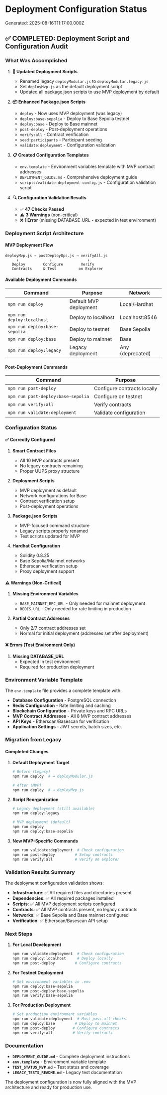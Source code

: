 # Deployment Configuration Status

Generated: 2025-08-16T11:17:00.000Z

## ✅ COMPLETED: Deployment Script and Configuration Audit

### What Was Accomplished

1. **🔄 Updated Deployment Scripts**
   - Renamed legacy `deployModular.js` to `deployModular.legacy.js`
   - Set `deployMvp.js` as the default deployment script
   - Updated all package.json scripts to use MVP deployment by default

2. **📦 Enhanced Package.json Scripts**
   - `deploy` - Now uses MVP deployment (was legacy)
   - `deploy:base-sepolia` - Deploy to Base Sepolia testnet
   - `deploy:base` - Deploy to Base mainnet
   - `post-deploy` - Post-deployment operations
   - `verify:all` - Contract verification
   - `seed:participants` - Participant seeding
   - `validate:deployment` - Configuration validation

3. **📋 Created Configuration Templates**
   - `env.template` - Environment variables template with MVP contract addresses
   - `DEPLOYMENT_GUIDE.md` - Comprehensive deployment guide
   - `scripts/validate-deployment-config.js` - Configuration validation script

4. **🔍 Configuration Validation Results**
   - ✅ **47 Checks Passed**
   - ⚠️ **3 Warnings** (non-critical)
   - ❌ **1 Error** (missing DATABASE_URL - expected in test environment)

### Deployment Script Architecture

#### MVP Deployment Flow
```
deployMvp.js → postDeployOps.js → verifyAll.js
     ↓              ↓                ↓
   Deploy        Configure        Verify
   Contracts     & Test          on Explorer
```

#### Available Deployment Commands

| Command | Purpose | Network |
|---------|---------|---------|
| `npm run deploy` | Default MVP deployment | Local/Hardhat |
| `npm run deploy:localhost` | Deploy to localhost | Localhost:8546 |
| `npm run deploy:base-sepolia` | Deploy to testnet | Base Sepolia |
| `npm run deploy:base` | Deploy to mainnet | Base |
| `npm run deploy:legacy` | Legacy deployment | Any (deprecated) |

#### Post-Deployment Commands

| Command | Purpose |
|---------|---------|
| `npm run post-deploy` | Configure contracts locally |
| `npm run post-deploy:base-sepolia` | Configure on testnet |
| `npm run verify:all` | Verify contracts |
| `npm run validate:deployment` | Validate configuration |

### Configuration Status

#### ✅ Correctly Configured

1. **Smart Contract Files**
   - All 10 MVP contracts present
   - No legacy contracts remaining
   - Proper UUPS proxy structure

2. **Deployment Scripts**
   - MVP deployment as default
   - Network configurations for Base
   - Contract verification setup
   - Post-deployment operations

3. **Package.json Scripts**
   - MVP-focused command structure
   - Legacy scripts properly renamed
   - Test scripts updated for MVP

4. **Hardhat Configuration**
   - Solidity 0.8.25
   - Base Sepolia/Mainnet networks
   - Etherscan verification setup
   - Proxy deployment support

#### ⚠️ Warnings (Non-Critical)

1. **Missing Environment Variables**
   - `BASE_MAINNET_RPC_URL` - Only needed for mainnet deployment
   - `REDIS_URL` - Only needed for rate limiting in production

2. **Partial Contract Addresses**
   - Only 2/7 contract addresses set
   - Normal for initial deployment (addresses set after deployment)

#### ❌ Errors (Test Environment Only)

1. **Missing DATABASE_URL**
   - Expected in test environment
   - Required for production deployment

### Environment Variable Template

The `env.template` file provides a complete template with:

- **Database Configuration** - PostgreSQL connection
- **Redis Configuration** - Rate limiting and caching
- **Blockchain Configuration** - Private keys and RPC URLs
- **MVP Contract Addresses** - All 8 MVP contract addresses
- **API Keys** - Etherscan/Basescan for verification
- **Application Settings** - JWT secrets, batch sizes, etc.

### Migration from Legacy

#### Completed Changes

1. **Default Deployment Target**
   ```bash
   # Before (Legacy)
   npm run deploy  # → deployModular.js

   # After (MVP)
   npm run deploy  # → deployMvp.js
   ```

2. **Script Reorganization**
   ```bash
   # Legacy deployment (still available)
   npm run deploy:legacy

   # MVP deployment (default)
   npm run deploy
   npm run deploy:base-sepolia
   ```

3. **New MVP-Specific Commands**
   ```bash
   npm run validate:deployment  # Check configuration
   npm run post-deploy         # Setup contracts
   npm run verify:all          # Verify on explorer
   ```

### Validation Results Summary

The deployment configuration validation shows:

- **Infrastructure**: ✅ All required files and directories present
- **Dependencies**: ✅ All required packages installed
- **Scripts**: ✅ All MVP deployment scripts configured
- **Contracts**: ✅ All MVP contracts present, no legacy contracts
- **Networks**: ✅ Base Sepolia and Base mainnet configured
- **Verification**: ✅ Etherscan/Basescan API setup

### Next Steps

1. **For Local Development**
   ```bash
   npm run validate:deployment  # Check configuration
   npm run deploy:localhost     # Deploy locally
   npm run post-deploy         # Configure contracts
   ```

2. **For Testnet Deployment**
   ```bash
   # Set environment variables in .env
   npm run deploy:base-sepolia
   npm run post-deploy:base-sepolia
   npm run verify:base-sepolia
   ```

3. **For Production Deployment**
   ```bash
   # Set production environment variables
   npm run validate:deployment  # Must pass all checks
   npm run deploy:base         # Deploy to mainnet
   npm run post-deploy        # Configure contracts
   npm run verify:all         # Verify contracts
   ```

### Documentation

- **`DEPLOYMENT_GUIDE.md`** - Complete deployment instructions
- **`env.template`** - Environment variable template
- **`TEST_STATUS_MVP.md`** - Test status and coverage
- **`LEGACY_TESTS_README.md`** - Legacy test documentation

The deployment configuration is now fully aligned with the MVP architecture and ready for production use.

